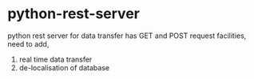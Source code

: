 # python-rest-server
python rest server for data transfer
has GET and POST request facilities, need to add,
1. real time data transfer
2. de-localisation of database 
